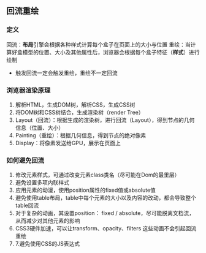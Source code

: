 ## 回流重绘

### 定义
回流：**布局**引擎会根据各种样式计算每个盒子在页面上的大小与位置
重绘：当计算好盒模型的位置、大小及其他属性后，浏览器会根据每个盒子特征（**样式**）进行绘制
- 触发回流一定会触发重绘，重绘不一定回流

### 浏览器渲染原理
1. 解析HTML，生成DOM树，解析CSS，生成CSS树
2. 将DOM树和CSS树结合，生成渲染树（render Tree）
3. Layout（回流）：根据生成的渲染树，进行回流（Layout），得到节点的几何信息（位置、大小）
4. Painting（重绘）：根据几何信息，得到节点的绝对像素
5. Display：将像素发送给GPU，展示在页面上

### 如何避免回流
1. 修改元素样式，可通过改变元素class类名（尽可能在Dom的最里层）
2. 避免设置多项内联样式
3. 应用元素的动漫，使用position属性的fixed值或absolute值
4. 避免使用table布局，table中每个元素的大小以及内容的改动，都会导致整个table回流
5. 对于复杂的动画，其设置position： fixed / absolute，尽可能脱离文档流，从而减少对其他元素的影响
6. CSS3硬件加速，可以让transform、opacity、filters 这些动画不会引起回流重绘
7. 7.避免使用CSS的JS表达式
